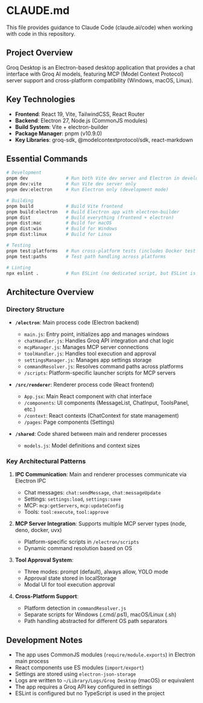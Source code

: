 # CLAUDE.md

This file provides guidance to Claude Code (claude.ai/code) when working with code in this repository.

## Project Overview

Groq Desktop is an Electron-based desktop application that provides a chat interface with Groq AI models, featuring MCP (Model Context Protocol) server support and cross-platform compatibility (Windows, macOS, Linux).

## Key Technologies

- **Frontend**: React 19, Vite, TailwindCSS, React Router
- **Backend**: Electron 27, Node.js (CommonJS modules)
- **Build System**: Vite + electron-builder
- **Package Manager**: pnpm (v10.9.0)
- **Key Libraries**: groq-sdk, @modelcontextprotocol/sdk, react-markdown

## Essential Commands

```bash
# Development
pnpm dev              # Run both Vite dev server and Electron in development mode
pnpm dev:vite         # Run Vite dev server only
pnpm dev:electron     # Run Electron only (development mode)

# Building
pnpm build            # Build Vite frontend
pnpm build:electron   # Build Electron app with electron-builder
pnpm dist             # Build everything (frontend + electron)
pnpm dist:mac         # Build for macOS
pnpm dist:win         # Build for Windows  
pnpm dist:linux       # Build for Linux

# Testing
pnpm test:platforms   # Run cross-platform tests (includes Docker test for Linux)
pnpm test:paths       # Test path handling across platforms

# Linting
npx eslint .          # Run ESLint (no dedicated script, but ESLint is configured)
```

## Architecture Overview

### Directory Structure

- **`/electron`**: Main process code (Electron backend)
  - `main.js`: Entry point, initializes app and manages windows
  - `chatHandler.js`: Handles Groq API integration and chat logic
  - `mcpManager.js`: Manages MCP server connections
  - `toolHandler.js`: Handles tool execution and approval
  - `settingsManager.js`: Manages app settings storage
  - `commandResolver.js`: Resolves command paths across platforms
  - `/scripts`: Platform-specific launcher scripts for MCP servers

- **`/src/renderer`**: Renderer process code (React frontend)
  - `App.jsx`: Main React component with chat interface
  - `/components`: UI components (MessageList, ChatInput, ToolsPanel, etc.)
  - `/context`: React contexts (ChatContext for state management)
  - `/pages`: Page components (Settings)

- **`/shared`**: Code shared between main and renderer processes
  - `models.js`: Model definitions and context sizes

### Key Architectural Patterns

1. **IPC Communication**: Main and renderer processes communicate via Electron IPC
   - Chat messages: `chat:sendMessage`, `chat:messageUpdate`
   - Settings: `settings:load`, `settings:save`
   - MCP: `mcp:getServers`, `mcp:updateConfig`
   - Tools: `tool:execute`, `tool:approve`

2. **MCP Server Integration**: Supports multiple MCP server types (node, deno, docker, uvx)
   - Platform-specific scripts in `/electron/scripts`
   - Dynamic command resolution based on OS

3. **Tool Approval System**: 
   - Three modes: prompt (default), always allow, YOLO mode
   - Approval state stored in localStorage
   - Modal UI for tool execution approval

4. **Cross-Platform Support**:
   - Platform detection in `commandResolver.js`
   - Separate scripts for Windows (.cmd/.ps1), macOS/Linux (.sh)
   - Path handling abstracted for different OS path separators

## Development Notes

- The app uses CommonJS modules (`require/module.exports`) in Electron main process
- React components use ES modules (`import/export`)
- Settings are stored using `electron-json-storage`
- Logs are written to `~/Library/Logs/Groq Desktop` (macOS) or equivalent
- The app requires a Groq API key configured in settings
- ESLint is configured but no TypeScript is used in the project